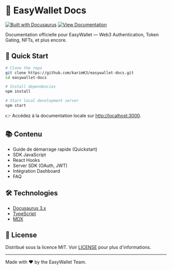 # 🦄 EasyWallet Docs

[![Built with Docusaurus](https://img.shields.io/badge/built%20with-Docusaurus-2ea44f.svg)](https://docusaurus.io/)
[![View Documentation](https://img.shields.io/badge/View%20Docs-Online-blue)](https://easywallet.dev/docs)

Documentation officielle pour EasyWallet — Web3 Authentication, Token Gating, NFTs, et plus encore.

## 🚀 Quick Start

```bash
# Clone the repo
git clone https://github.com/karimK3/easywallet-docs.git
cd easywallet-docs

# Install dependencies
npm install

# Start local development server
npm start
```

👉 Accédez à la documentation locale sur [http://localhost:3000](http://localhost:3000).

## 📚 Contenu

- Guide de démarrage rapide (Quickstart)
- SDK JavaScript
- React Hooks
- Server SDK (OAuth, JWT)
- Intégration Dashboard
- FAQ

## 🛠️ Technologies

- [Docusaurus 3.x](https://docusaurus.io/)
- [TypeScript](https://www.typescriptlang.org/)
- [MDX](https://mdxjs.com/)

## 📝 License

Distribué sous la licence MIT. Voir [LICENSE](LICENSE) pour plus d'informations.

---

Made with ❤️ by the EasyWallet Team.